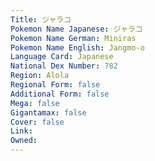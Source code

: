 ```yaml
---
﻿Title: ジャラコ
Pokemon Name Japanese: ジャラコ
Pokemon Name German: Miniras
Pokemon Name English: Jangmo-o
Language Card: Japanese
National Dex Number: 782
Region: Alola
Regional Form: false
Additional Form: false
Mega: false
Gigantamax: false
Cover: false
Link: 
Owned: 
---
```

